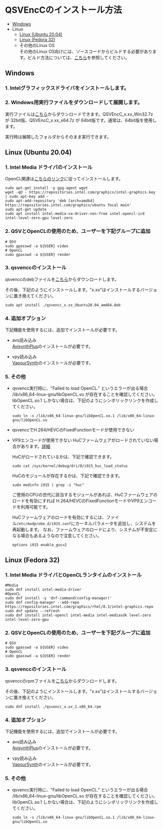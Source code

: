 
# QSVEncCのインストール方法

- [Windows](./Install.ja.md#windows)
- Linux
  - [Linux (Ubuntu 20.04)](./Install.ja.md#linux-ubuntu-2004)
  - [Linux (Fedora 32)](./Install.ja.md#linux-fedora-32)
  - その他のLinux OS  
    その他のLinux OS向けには、ソースコードからビルドする必要があります。ビルド方法については、[こちら](./Build.ja.md)を参照してください。


## Windows 

### 1. Intelグラフィックスドライバをインストールします。
### 2. Windows用実行ファイルをダウンロードして展開します。  
実行ファイルは[こちら](https://github.com/rigaya/QSVEnc/releases)からダウンロードできます。QSVEncC_x.xx_Win32.7z が 32bit版、QSVEncC_x.xx_x64.7z が 64bit版です。通常は、64bit版を使用します。

実行時は展開したフォルダからそのまま実行できます。
  
## Linux (Ubuntu 20.04)

### 1. Intel Media ドライバのインストール  
OpenCL関連は[こちらのリンク](https://dgpu-docs.intel.com/installation-guides/ubuntu/ubuntu-focal.html)に従ってインストールします。

```Shell
sudo apt-get install -y gpg-agent wget
wget -qO - https://repositories.intel.com/graphics/intel-graphics.key | sudo apt-key add -
sudo apt-add-repository 'deb [arch=amd64] https://repositories.intel.com/graphics/ubuntu focal main'
sudo apt-get update
sudo apt install intel-media-va-driver-non-free intel-opencl-icd intel-level-zero-gpu level-zero
```

### 2. QSVとOpenCLの使用のため、ユーザーを下記グループに追加
```Shell
# QSV
sudo gpasswd -a ${USER} video
# OpenCL
sudo gpasswd -a ${USER} render
```

### 3. qsvenccのインストール
qsvenccのdebファイルを[こちら](https://github.com/rigaya/QSVEnc/releases)からダウンロードします。

その後、下記のようにインストールします。"x.xx"はインストールするバージョンに置き換えてください。

```Shell
sudo apt install ./qsvencc_x.xx_Ubuntu20.04_amd64.deb
```

### 4. 追加オプション
下記機能を使用するには、追加でインストールが必要です。

- avs読み込み  
  [AvisynthPlus](https://github.com/AviSynth/AviSynthPlus)のインストールが必要です。
  
- vpy読み込み  
  [VapourSynth](https://www.vapoursynth.com/)のインストールが必要です。

### 5. その他

- qsvencc実行時に、"Failed to load OpenCL." というエラーが出る場合  
  /lib/x86_64-linux-gnu/libOpenCL.so が存在することを確認してください。 libOpenCL.so.1 しかない場合は、下記のようにシンボリックリンクを作成してください。
  
  ```Shell
  sudo ln -s /lib/x86_64-linux-gnu/libOpenCL.so.1 /lib/x86_64-linux-gnu/libOpenCL.so
  ```

- qsvenccでH.264/HEVCのFixedFunctionモードが使用できない
- VP9エンコードが使用できない
  HuCファームウェアがロードされていない場合があります。[詳細](https://01.org/linuxgraphics/downloads/firmware)
   
  HuCがロードされているかは、下記で確認できます。
  ```
  sudo cat /sys/kernel/debug/dri/0/i915_huc_load_status
  ```

  HuCのモジュールが存在するかは、下記で確認できます。
  ```
  sudo modinfo i915 | grep -i "huc"
  ```

  ご使用のCPUの世代に該当するモジュールがあれば、HuCファームウェアのロードを有効にすれば
  H.264/HEVCのFixedFunctionモードやVP9エンコードを利用可能です。

  HuCファームウェアのロードを有効にするには、ファイル```/etc/modprobe.d/i915.conf```にカーネルパラメータを追加し、システムを再起動します。
  なお、ファームウェアのロードにより、システムが不安定になる場合もあるようなので注意してください。   
  ```
  options i915 enable_guc=2
  ```
  

## Linux (Fedora 32)

### 1. Intel Media ドライバとOpenCLランタイムのインストール  

```Shell
#Media
sudo dnf install intel-media-driver
#OpenCL
sudo dnf install -y 'dnf-command(config-manager)'
sudo dnf config-manager --add-repo https://repositories.intel.com/graphics/rhel/8.3/intel-graphics.repo
sudo dnf update --refresh
sudo dnf install intel-opencl intel-media intel-mediasdk level-zero intel-level-zero-gpu
```

### 2. QSVとOpenCLの使用のため、ユーザーを下記グループに追加
```Shell
# QSV
sudo gpasswd -a ${USER} video
# OpenCL
sudo gpasswd -a ${USER} render
```

### 3. qsvenccのインストール
qsvenccのrpmファイルを[こちら](https://github.com/rigaya/QSVEnc/releases)からダウンロードします。

その後、下記のようにインストールします。"x.xx"はインストールするバージョンに置き換えてください。

```Shell
sudo dnf install ./qsvencc_x.xx_1.x86_64.rpm
```

### 4. 追加オプション
下記機能を使用するには、追加でインストールが必要です。

- avs読み込み  
  [AvisynthPlus](https://github.com/AviSynth/AviSynthPlus)のインストールが必要です。
  
- vpy読み込み  
  [VapourSynth](https://www.vapoursynth.com/)のインストールが必要です。

### 5. その他

- qsvencc実行時に、"Failed to load OpenCL." というエラーが出る場合  
  /lib/x86_64-linux-gnu/libOpenCL.so が存在することを確認してください。 libOpenCL.so.1 しかない場合は、下記のようにシンボリックリンクを作成してください。
  
  ```Shell
  sudo ln -s /lib/x86_64-linux-gnu/libOpenCL.so.1 /lib/x86_64-linux-gnu/libOpenCL.so
  ```